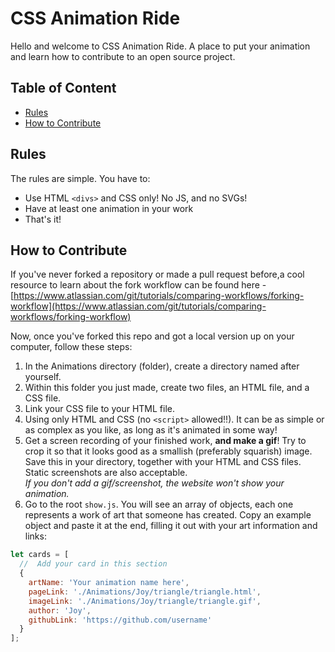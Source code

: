 
# CSS Animation Ride

Hello and welcome to CSS Animation Ride. A place to put your animation and learn how to contribute to an open source project.

## Table of Content

- [Rules](#rules)
- [How to Contribute](#how-to-contribute)

## Rules

The rules are simple. You have to:

- Use HTML `<divs>` and CSS only! No JS, and no SVGs!
- Have at least one animation in your work
- That's it!


## How to Contribute

If you've never forked a repository or made a pull request before,a cool resource to learn about the fork workflow can be found here - [https://www.atlassian.com/git/tutorials/comparing-workflows/forking-workflow](https://www.atlassian.com/git/tutorials/comparing-workflows/forking-workflow)

Now, once you've forked this repo and got a local version up on your computer, follow these steps:

1. In the Animations directory (folder), create a directory named after yourself.
2. Within this folder you just made, create two files, an HTML file, and a CSS file.
3. Link your CSS file to your HTML file.
4. Using only HTML and CSS (no `<script>` allowed!!). It can be as simple or as complex as you like, as long as it's animated in some way!
5. Get a screen recording of your finished work, **and make a gif**! Try to crop it so that it looks good as a smallish (preferably squarish) image. Save this in your directory, together with your HTML and CSS files. Static screenshots are also acceptable.  
   _If you don't add a gif/screenshot, the website won't show your animation._
6. Go to the root `show.js`. You will see an array of objects, each one represents a work of art that someone has created. Copy an example object and paste it at the end, filling it out with your art information and links:

```js
let cards = [
  //  Add your card in this section
  {
    artName: 'Your animation name here',
    pageLink: './Animations/Joy/triangle/triangle.html',
    imageLink: './Animations/Joy/triangle/triangle.gif',
    author: 'Joy',
    githubLink: 'https://github.com/username'
  }
];
```
